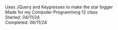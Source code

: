 Uses JQuery and Keypresses to make the star bigger<br>
Made for my Computer Programming 12 class <br> 
Started:   04/11/24 <br>
Completed: 06/11/24 <br>
